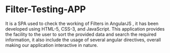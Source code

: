 # Filter-Testing-APP
It is a SPA used to check the working of Filters in AngularJS , it has been developed using HTML-5, CSS-3, and JavaScript. This application provides the facility to the user to sort the provided data and search the required information, it also include the usage of several angular directives, overall making our application interactive in nature. 
